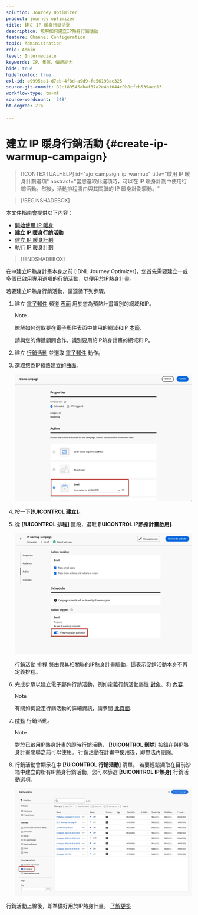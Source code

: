 ```yaml
---
solution: Journey Optimizer
product: journey optimizer
title: 建立 IP 暖身行銷活動
description: 瞭解如何建立IP熱身行銷活動
feature: Channel Configuration
topic: Administration
role: Admin
level: Intermediate
keywords: IP、集區、傳遞能力
hide: true
hidefromtoc: true
exl-id: a9995ca1-d7eb-4f8d-a9d9-fe56198ac325
source-git-commit: 82c189545ab4f37a2e4b1044c0b8cfeb539aed13
workflow-type: tm+mt
source-wordcount: '348'
ht-degree: 21%

---
```


# 建立 IP 暖身行銷活動 {#create-ip-warmup-campaign}

>[!CONTEXTUALHELP]
>id="ajo_campaign_ip_warmup"
>title="啟用 IP 暖身計劃選項"
>abstract="當您選取此選項時，可以在 IP 暖身計劃中使用行銷活動。然後，活動排程將由與其關聯的 IP 暖身計劃驅動。"

>[!BEGINSHADEBOX]

本文件指南會提供以下內容：

* [開始使用 IP 暖身](ip-warmup-gs.md)
* **[建立 IP 暖身行銷活動](ip-warmup-campaign.md)**
* [建立 IP 暖身計劃](ip-warmup-plan.md)
* [執行 IP 暖身計劃](ip-warmup-execution.md)

>[!ENDSHADEBOX]

在中建立IP熱身計畫本身之前 [!DNL Journey Optimizer]，您首先需要建立一或多個已啟用專用選項的行銷活動，以便用於IP熱身計畫。

若要建立IP熱身行銷活動，請遵循下列步驟。

1. 建立 [電子郵件](../email/email-settings.md) 頻道 [表面](channel-surfaces.md) 用於您為預熱計畫識別的網域和IP。

   >[!NOTE]
   >
   >瞭解如何選取要在電子郵件表面中使用的網域和IP [本節](../email/email-settings.md#subdomains-and-ip-pools).
   >
   >請與您的傳遞顧問合作，識別要用於IP熱身計畫的網域和IP。<!--TBC-->

1. 建立 [行銷活動](../campaigns/create-campaign.md) 並選取 [電子郵件](../email/create-email.md#create-email-journey-campaign) 動作。

1. 選取您為IP預熱建立的曲面。

   ![](assets/ip-warmup-campaign-surface.png)

   <!--You must use the same surface as the one that will be used for the asociated IP warmup plan. [Learn how to create an IP warmup plan](#create-ip-warmup-plan)-->

1. 按一下&#x200B;**[!UICONTROL 建立]**。

1. 從 **[!UICONTROL 排程]** 區段，選取 **[!UICONTROL IP熱身計畫啟用]**.

   ![](assets/ip-warmup-campaign-plan-activation.png)

   行銷活動 [排程](../campaigns/create-campaign.md#schedule) 將由與其相關聯的IP熱身計畫驅動，這表示促銷活動本身不再定義排程。

1. 完成步驟以建立電子郵件行銷活動，例如定義行銷活動屬性 [對象](../audience/about-audiences.md)<!--best practices for IP warmup in terms of audience?-->、和 [內容](../email/get-started-email-design.md#key-steps).

   >[!NOTE]
   >
   >有關如何設定行銷活動的詳細資訊，請參閱 [此頁面](../campaigns/get-started-with-campaigns.md).

1. [啟動](../campaigns/review-activate-campaign.md) 行銷活動。

   >[!NOTE]
   >
   >對於已啟用IP熱身計畫的即時行銷活動， **[!UICONTROL 刪除]** 按鈕在與IP熱身計畫關聯之前可以使用。 行銷活動在計畫中使用後，即無法再刪除。

1. 行銷活動會顯示在中 **[!UICONTROL 行銷活動]** 清單。 若要輕鬆擷取在目前沙箱中建立的所有IP熱身行銷活動，您可以篩選 **[!UICONTROL IP熱身]** 行銷活動選項。

   ![](assets/ip-warmup-campaign-filter.png)

行銷活動上線後，即準備好用於IP熱身計畫。 [了解更多](ip-warmup-plan.md)

<!--Any recommendations when defining an audience? i.e do you have to include all your database or a limited number or according to your Excel file?-->
